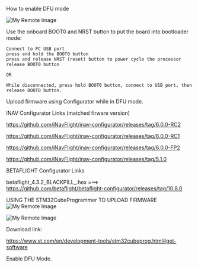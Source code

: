 How to enable DFU mode

![My Remote Image](https://github.com/EonClaw/DIY-Flight-Controller-STM32F411CEU6/blob/main/images/bluepill_button.jpg?dl=0)

Use the onboard BOOT0 and NRST button to put the board into bootloader mode:

    Connect to PC USB port
    press and hold the BOOT0 button
    press and release NRST (reset) button to power cycle the processor
    release BOOT0 button
    
    OR
    
    While disconnected, press hold BOOT0 button, connect to USB port, then release BOOT0 button.

Upload firmware using Configurator while in DFU mode.


INAV Configurator Links (matched firware version)

https://github.com/iNavFlight/inav-configurator/releases/tag/6.0.0-RC2 

https://github.com/iNavFlight/inav-configurator/releases/tag/6.0.0-RC1

https://github.com/iNavFlight/inav-configurator/releases/tag/6.0.0-FP2

https://github.com/iNavFlight/inav-configurator/releases/tag/5.1.0


BETAFLIGHT Configurator Links

betaflight_4.3.2_BLACKPILL_.hex ===>  https://github.com/betaflight/betaflight-configurator/releases/tag/10.8.0


USING THE STM32CubeProgrammer TO UPLOAD FIRMWARE
![My Remote Image](https://github.com/EonClaw/DIY-Flight-Controller-STM32F411CEU6/blob/main/images/upload-1.png?dl=0)

![My Remote Image](https://github.com/EonClaw/DIY-Flight-Controller-STM32F411CEU6/blob/main/images/upload-2-dl.png?dl=0)


Download link:

https://www.st.com/en/development-tools/stm32cubeprog.html#get-software

Enable DFU Mode.




